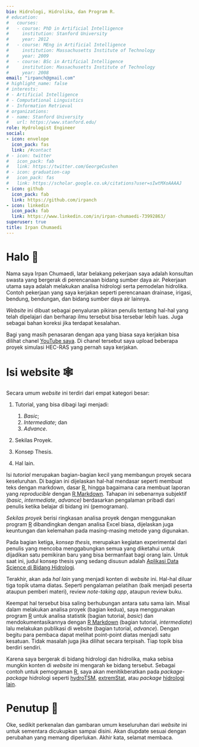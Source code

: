 ```yaml
---
bio: Hidrologi, Hidrolika, dan Program R.
# education:
#   courses:
#   - course: PhD in Artificial Intelligence
#     institution: Stanford University
#     year: 2012
#   - course: MEng in Artificial Intelligence
#     institution: Massachusetts Institute of Technology
#     year: 2009
#   - course: BSc in Artificial Intelligence
#     institution: Massachusetts Institute of Technology
#     year: 2008
email: "irpanch@gmail.com"
# highlight_name: false
# interests:
# - Artificial Intelligence
# - Computational Linguistics
# - Information Retrieval
# organizations:
# - name: Stanford University
#   url: https://www.stanford.edu/
role: Hydrologist Engineer
social:
- icon: envelope
  icon_pack: fas
  link: /#contact
# - icon: twitter
#   icon_pack: fab
#   link: https://twitter.com/GeorgeCushen
# - icon: graduation-cap
#   icon_pack: fas
#   link: https://scholar.google.co.uk/citations?user=sIwtMXoAAAAJ
- icon: github
  icon_pack: fab
  link: https://github.com/irpanch
- icon: linkedin
  icon_pack: fab
  link: https://www.linkedin.com/in/irpan-chumaedi-73992863/
superuser: true
title: Irpan Chumaedi
---
```


# Halo 👋
Nama saya Irpan Chumaedi, latar belakang pekerjaan saya adalah konsultan swasta yang bergerak di perencanaan bidang sumber daya air. Pekerjaan utama saya adalah melakukan analisa hidrologi serta pemodelan hidrolika. Contoh pekerjaan yang saya kerjakan seperti perencanaan drainase, irigasi, bendung, bendungan, dan bidang sumber daya air lainnya.

*Website* ini dibuat sebagai penyaluran pikiran penulis tentang hal-hal yang telah dipelajari dan berharap ilmu tersebut bisa tersebar lebih luas. Juga sebagai bahan koreksi jika terdapat kesalahan.

Bagi yang masih penasaran dengan apa yang biasa saya kerjakan bisa dilihat chanel [YouTube saya](https://www.youtube.com/irpanch "chanel youtube"). Di chanel tersebut saya upload beberapa proyek simulasi HEC-RAS yang pernah saya kerjakan.

# Isi website 🕸
Secara umum *website* ini terdiri dari empat kategori besar:

1.  Tutorial, yang bisa dibagi lagi menjadi:

    1.  *Basic*;
    2.  *Intermediate*; dan
    3.  *Advance*.

2.  Sekilas Proyek.

3.  Konsep Thesis.

4.  Hal lain.

Isi *tutorial* merupakan bagian-bagian kecil yang membangun proyek secara keseluruhan. Di bagian ini dijelaskan hal-hal mendasar seperti membuat teks dengan markdown, dasar [R](https://www.r-project.org/ "situs resmi R"), hingga bagaimana cara membuat laporan yang *reproducible* dengan [R Markdown](https://rmarkdown.rstudio.com/). Tahapan ini sebenarnya subjektif (*basic*, *intermediate*, *advance)* berdasarkan pengalaman pribadi dari penulis ketika belajar di bidang ini (pemograman).

*Sekilas proyek* berisi ringkasan analisa proyek dengan menggunakan program [R](https://www.r-project.org/ "situs resmi R") dibandingkan dengan analisa Excel biasa, dijelaskan juga keuntungan dan kelemahan pada masing-masing metode yang digunakan.

Pada bagian ketiga, *konsep thesis*, merupakan kegiatan experimental dari penulis yang mencoba menggabungkan semua yang diketahui untuk dijadikan satu pemikiran baru yang bisa bermanfaat bagi orang lain. Untuk saat ini, judul konsep thesis yang sedang disusun adalah [Aplikasi Data Science di Bidang Hidrologi](https://1drv.ms/p/s!AmM8ICdF7_Uig8h1hPERdEPV2H58DQ?e=OPIaAA "Konsep thesis")*.*

Terakhir, akan ada *hal lain* yang menjadi konten di *website* ini. Hal-hal diluar tiga topik utama diatas. Seperti pengalaman pelatihan (baik menjadi peserta ataupun pemberi materi), review *note-taking app*, ataupun review buku.

Keempat hal tersebut bisa saling berhubungan antara satu sama lain. Misal dalam melakukan analisa proyek (bagian kedua), saya menggunakan program [R](https://www.r-project.org/ "situs resmi R") untuk analisa statistik (bagian tutorial, *basic*) dan mendokumentasikannya dengan [R Markdown](https://rmarkdown.rstudio.com/) (bagian tutorial, *intermediate*) lalu melakukan publikasi di website (bagian tutorial, *advance*). Dengan begitu para pembaca dapat melihat point-point diatas menjadi satu kesatuan. Tidak masalah juga jika dilihat secara terpisah. Tiap topik bisa berdiri sendiri.

Karena saya bergerak di bidang hidrologi dan hidrolika, maka sebisa mungkin konten di *website* ini mengarah ke bidang tersebut. Sebagai contoh untuk pemograman [R](https://www.r-project.org/ "situs resmi R"), saya akan menitikberatkan pada *package-package* hidrologi seperti [hydroTSM](https://cran.r-project.org/web/packages/hydroTSM/index.html), [extremStat](https://cran.r-project.org/web/packages/extremeStat/index.html), atau *package* [hidrologi lain](https://github.com/ropensci/Hydrology).

# Penutup 🧑

Oke, sedikit perkenalan dan gambaran umum keseluruhan dari *website* ini untuk sementara dicukupkan sampai disini. Akan diupdate sesuai dengan perubahan yang memang diperlukan. Akhir kata, selamat membaca.

<!-- {{< icon name="download" pack="fas" >}} Download my {{< staticref "media/demo_resume.pdf" "newtab" >}}resumé{{< /staticref >}}. -->
